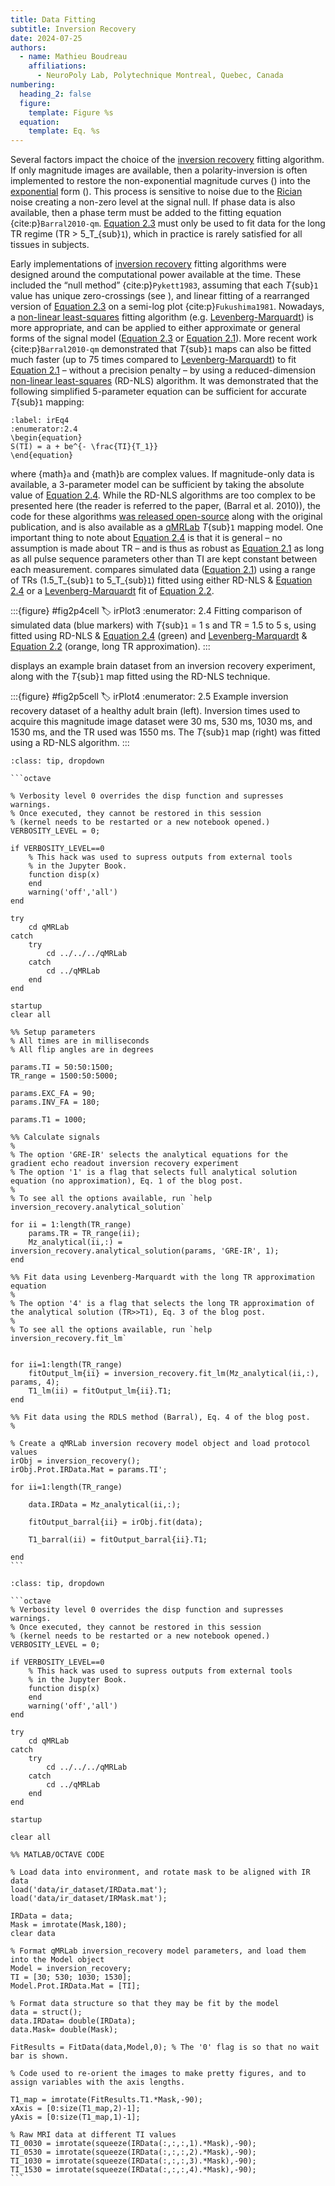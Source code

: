 ```yaml
---
title: Data Fitting
subtitle: Inversion Recovery
date: 2024-07-25
authors:
  - name: Mathieu Boudreau
    affiliations:
      - NeuroPoly Lab, Polytechnique Montreal, Quebec, Canada
numbering:
  heading_2: false
  figure:
    template: Figure %s
  equation:
    template: Eq. %s
---
```


Several factors impact the choice of the [inversion recovery](wiki:Inversion_recovery) fitting algorithm.  If only magnitude images are available, then a polarity-inversion is often implemented to restore the non-exponential magnitude curves ([](#irPlot2)) into the [exponential](wiki:Exponential_function) form ([](#irPlot1)). This process is sensitive to noise due to the [Rician](wiki:Rice_distribution) noise creating a non-zero level at the signal null. If phase data is also available, then a phase term must be added to the fitting equation {cite:p}`Barral2010-qm`. [Equation 2.3](#irEq3) must only be used to fit data for the long TR regime (TR > 5_T_{sub}`1`), which in practice is rarely satisfied for all tissues in subjects.

Early implementations of [inversion recovery](wiki:Inversion_recovery) fitting algorithms were designed around the computational power available at the time. These included the “null method” {cite:p}`Pykett1983`, assuming that each _T_{sub}`1` value has unique zero-crossings (see [](#irPlot1)), and linear fitting of a rearranged version of [Equation 2.3](#irEq3) on a semi-log plot {cite:p}`Fukushima1981`. Nowadays, a [non-linear least-squares](wiki:Non-linear_least_squares) fitting algorithm (e.g. [Levenberg-Marquardt](wiki:Levenberg–Marquardt_algorithm)) is more appropriate, and can be applied to either approximate or general forms of the signal model ([Equation 2.3](#irEq3) or [Equation 2.1](#irEq1)). More recent work {cite:p}`Barral2010-qm` demonstrated that _T_{sub}`1` maps can also be fitted much faster (up to 75 times compared to [Levenberg-Marquardt](wiki:Levenberg–Marquardt_algorithm)) to fit  [Equation 2.1](#irEq1) – without a precision penalty – by using a reduced-dimension [non-linear least-squares](wiki:Non-linear_least_squares) (RD-NLS) algorithm. It was demonstrated that the following simplified 5-parameter equation can be sufficient for accurate _T_{sub}`1` mapping:

```{math}
:label: irEq4
:enumerator:2.4
\begin{equation}
S(TI) = a + be^{- \frac{TI}{T_1}}
\end{equation}
```

where {math}`a` and {math}`b` are complex values. If magnitude-only data is available, a 3-parameter model can be sufficient by taking the absolute value of [Equation 2.4](#irEq4).  While the RD-NLS algorithms are too complex to be presented here (the reader is referred to the paper, (Barral et al. 2010)),  the code for these algorithms [was released open-source](http://www-mrsrl.stanford.edu/~jbarral/t1map.html) along with the original publication, and is also available as a [qMRLab](https://github.com/qMRLab/qMRLab) _T_{sub}`1` mapping model. One important thing to note about [Equation 2.4](#irEq4) is that it is general – no assumption is made about TR – and is thus as robust as [Equation 2.1](#irEq1) as long as all pulse sequence parameters other than TI are kept constant between each measurement. [](#irPlot3) compares simulated data ([Equation 2.1](#irEq1)) using a range of TRs (1.5_T_{sub}`1` to 5_T_{sub}`1`) fitted using either RD-NLS & [Equation 2.4](#irEq4) or a [Levenberg-Marquardt](wiki:Levenberg–Marquardt_algorithm) fit of [Equation 2.2](#irEq2).


:::{figure} #fig2p4cell
:label: irPlot3
:enumerator: 2.4
Fitting comparison of simulated data (blue markers) with _T_{sub}`1` = 1 s and TR = 1.5 to 5 s, using fitted using RD-NLS & [Equation 2.4](#irEq4) (green) and [Levenberg-Marquardt](wiki:Levenberg–Marquardt_algorithm) & [Equation 2.2](#irEq2) (orange, long TR approximation).
:::


[](#irPlot4) displays an example brain dataset from an inversion recovery experiment, along with the _T_{sub}`1` map fitted using the RD-NLS technique.


:::{figure} #fig2p5cell
:label: irPlot4
:enumerator: 2.5
Example inversion recovery dataset of a healthy adult brain (left). Inversion times used to acquire this magnitude image dataset were 30 ms, 530 ms, 1030 ms, and 1530 ms, and the TR used was 1550 ms. The _T_{sub}`1` map (right) was fitted using a RD-NLS algorithm.
:::


````{admonition} Click here to view the qMRLab (MATLAB/Octave) code that generated [](#irPlot3).
:class: tip, dropdown

```octave

% Verbosity level 0 overrides the disp function and supresses warnings.
% Once executed, they cannot be restored in this session
% (kernel needs to be restarted or a new notebook opened.)
VERBOSITY_LEVEL = 0;

if VERBOSITY_LEVEL==0
    % This hack was used to supress outputs from external tools
    % in the Jupyter Book.
    function disp(x)
    end
    warning('off','all')
end

try
    cd qMRLab
catch
    try
        cd ../../../qMRLab
    catch
        cd ../qMRLab
    end
end

startup
clear all

%% Setup parameters
% All times are in milliseconds
% All flip angles are in degrees

params.TI = 50:50:1500;
TR_range = 1500:50:5000;

params.EXC_FA = 90;
params.INV_FA = 180;

params.T1 = 1000;

%% Calculate signals
%
% The option 'GRE-IR' selects the analytical equations for the gradient echo readout inversion recovery experiment
% The option '1' is a flag that selects full analytical solution equation (no approximation), Eq. 1 of the blog post.
%
% To see all the options available, run `help inversion_recovery.analytical_solution`

for ii = 1:length(TR_range)
    params.TR = TR_range(ii);
    Mz_analytical(ii,:) = inversion_recovery.analytical_solution(params, 'GRE-IR', 1);
end

%% Fit data using Levenberg-Marquardt with the long TR approximation equation
%
% The option '4' is a flag that selects the long TR approximation of the analytical solution (TR>>T1), Eq. 3 of the blog post.
%
% To see all the options available, run `help inversion_recovery.fit_lm`


for ii=1:length(TR_range)
    fitOutput_lm{ii} = inversion_recovery.fit_lm(Mz_analytical(ii,:), params, 4);
    T1_lm(ii) = fitOutput_lm{ii}.T1;
end

%% Fit data using the RDLS method (Barral), Eq. 4 of the blog post.
%

% Create a qMRLab inversion recovery model object and load protocol values
irObj = inversion_recovery();
irObj.Prot.IRData.Mat = params.TI';

for ii=1:length(TR_range)

    data.IRData = Mz_analytical(ii,:);

    fitOutput_barral{ii} = irObj.fit(data);

    T1_barral(ii) = fitOutput_barral{ii}.T1;

end
```

````


````{admonition} Click here to view the qMRLab (MATLAB/Octave) code that generated [](#irPlot4).
:class: tip, dropdown

```octave
% Verbosity level 0 overrides the disp function and supresses warnings.
% Once executed, they cannot be restored in this session
% (kernel needs to be restarted or a new notebook opened.)
VERBOSITY_LEVEL = 0;

if VERBOSITY_LEVEL==0
    % This hack was used to supress outputs from external tools
    % in the Jupyter Book.
    function disp(x)
    end
    warning('off','all')
end

try
    cd qMRLab
catch
    try
        cd ../../../qMRLab
    catch
        cd ../qMRLab
    end
end

startup

clear all

%% MATLAB/OCTAVE CODE

% Load data into environment, and rotate mask to be aligned with IR data
load('data/ir_dataset/IRData.mat');
load('data/ir_dataset/IRMask.mat');

IRData = data;
Mask = imrotate(Mask,180);
clear data

% Format qMRLab inversion_recovery model parameters, and load them into the Model object
Model = inversion_recovery; 
TI = [30; 530; 1030; 1530];
Model.Prot.IRData.Mat = [TI];

% Format data structure so that they may be fit by the model
data = struct();
data.IRData= double(IRData);
data.Mask= double(Mask);

FitResults = FitData(data,Model,0); % The '0' flag is so that no wait bar is shown.

% Code used to re-orient the images to make pretty figures, and to assign variables with the axis lengths.

T1_map = imrotate(FitResults.T1.*Mask,-90);
xAxis = [0:size(T1_map,2)-1];
yAxis = [0:size(T1_map,1)-1];

% Raw MRI data at different TI values
TI_0030 = imrotate(squeeze(IRData(:,:,:,1).*Mask),-90);
TI_0530 = imrotate(squeeze(IRData(:,:,:,2).*Mask),-90);
TI_1030 = imrotate(squeeze(IRData(:,:,:,3).*Mask),-90);
TI_1530 = imrotate(squeeze(IRData(:,:,:,4).*Mask),-90);
```

````
